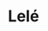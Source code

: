 ---
title: Lelé
date: 
draft: false

# descripcion
description : Pulsera de plata 925 y microcubic

materials: Plata 925

color: Plateado

dimensions: 22cm largo

code: 03-21-0518

type: "Pulseras"

categories: []

price: $5.000,00

# Images
# first image will be shown in the product page
images:
  # - image: "images/path_to_image"
  # La ubicacion de las imagenes es imagenes/Pulseras/Pulseras.Microcubic/03-21-0518-lele
  - image: "./images/pulseras/microcubic/03-21-0518.JPG"
---